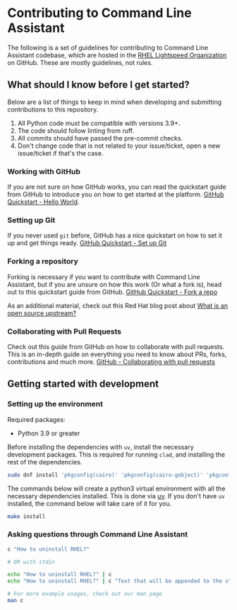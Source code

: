 # Contributing to Command Line Assistant

The following is a set of guidelines for contributing to Command Line Assistant
codebase, which are hosted in the [RHEL Lightspeed
Organization](https://github.com/rhel-lightspeed) on GitHub. These are mostly
guidelines, not rules.

## What should I know before I get started?

Below are a list of things to keep in mind when developing and submitting
contributions to this repository.

1. All Python code must be compatible with versions 3.9+.
2. The code should follow linting from ruff.
3. All commits should have passed the pre-commit checks.
4. Don't change code that is not related to your issue/ticket, open a new
   issue/ticket if that's the case.

### Working with GitHub

If you are not sure on how GitHub works, you can read the quickstart guide from
GitHub to introduce you on how to get started at the platform. [GitHub
Quickstart - Hello
World](https://docs.github.com/en/get-started/quickstart/hello-world).

### Setting up Git

If you never used `git` before, GitHub has a nice quickstart on how to set it
up and get things ready. [GitHub Quickstart - Set up
Git](https://docs.github.com/en/get-started/quickstart/set-up-git)

### Forking a repository

Forking is necessary if you want to contribute with Command Line Assistant, but
if you are unsure on how this work (Or what a fork is), head out to this
quickstart guide from GitHub. [GitHub Quickstart - Fork a
repo](https://docs.github.com/en/get-started/quickstart/fork-a-repo)

As an additional material, check out this Red Hat blog post about [What is an
open source
upstream?](https://www.redhat.com/en/blog/what-open-source-upstream)

### Collaborating with Pull Requests

Check out this guide from GitHub on how to collaborate with pull requests. This
is an in-depth guide on everything you need to know about PRs, forks,
contributions and much more. [GitHub - Collaborating with pull
requests](https://docs.github.com/en/pull-requests/collaborating-with-pull-requests)

## Getting started with development

### Setting up the environment

Required packages:
- Python 3.9 or greater

Before installing the dependencies with `uv`, install the necessary development
packages. This is required for running `clad`, and installing the rest of the
dependencies.

```sh
sudo dnf install 'pkgconfig(cairo)' 'pkgconfig(cairo-gobject)' 'pkgconfig(gobject-introspection-1.0)' 'pkgconfig(mariadb)' /usr/bin/pg_config
```

The commands below will create a python3 virtual environment with all the
necessary dependencies installed. This is done via
[uv](https://docs.astral.sh/uv/). If you don't have `uv`
installed, the command below will take care of it for you.

```sh
make install
```

### Asking questions through Command Line Assistant

```sh
c "How to uninstall RHEL?"

# OR with stdin

echo "How to uninstall RHEL?" | c
echo "How to uninstall RHEL?" | c "Text that will be appended to the stdin"

# For more example usages, check out our man page
man c
```
